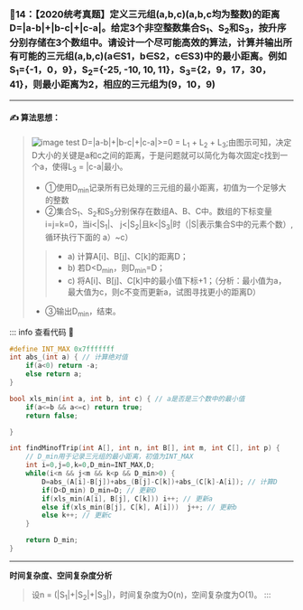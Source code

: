 ### :page_with_curl:14：【2020统考真题】定义三元组(a,b,c)(a,b,c均为整数)的距离D=|a-b|+|b-c|+|c-a|。给定3个非空整数集合S<sub>1</sub>、S<sub>2</sub>和S<sub>3</sub>，按升序分别存储在3个数组中。请设计一个尽可能高效的算法，计算并输出所有可能的三元组(a,b,c)(a∈S1，b∈S2，c∈S3)中的最小距离。例如S<sub>1</sub>={-1，0，9}，S<sub>2</sub>={-25, -10, 10, 11}，S<sub>3</sub>={2，9，17，30，41}，则最小距离为2，相应的三元组为(9，10，9)
---

#### :writing_hand: 算法思想：
>   ![image test](/img/01-14.png) D=|a-b|+|b-c|+|c-a|>=0 = L<sub>1</sub> + L<sub>2</sub> + L<sub>3</sub>;由图示可知，决定D大小的关键是a和c之间的距离，于是问题就可以简化为每次固定c找到一个a，使得L<sub>3</sub> = |c-a|最小。
> - ①使用D<sub>min</sub>记录所有已处理的三元组的最小距离，初值为一个足够大的整数
> - ②集合S<sub>1</sub>、S<sub>2</sub>和S<sub>3</sub>分别保存在数组A、B、C中。数组的下标变量i=j=k=0，当i<|S<sub>1</sub>|、
j<|S<sub>2</sub>|且k<|S<sub>3</sub>|时（|S|表示集合S中的元素个数）, 循环执行下面的 a）~c）
> > - a) 计算A[i]、B[j]、C[k]的距离D；
> > - b) 若D<D<sub>min</sub>，则D<sub>min</sub>=D；
> > - c) 将A[i]、B[j]、C[k]中的最小值下标+1；（分析：最小值为a，最大值为c，则c不变而更新a，试图寻找更小的距离D）
> - ③输出D<sub>min</sub>，结束。

::: info  查看代码 :cup_with_straw:
```C 
#define INT_MAX 0x7fffffff
int abs_(int a) { // 计算绝对值
    if(a<0) return -a;
    else return a;
}

bool xls_min(int a, int b, int c) { // a是否是三个数中的最小值
    if(a<=b && a<=c) return true;
    return false;

}

int findMinofTrip(int A[], int n, int B[], int m, int C[], int p) {
    // D_min用于记录三元组的最小距离，初值为INT_MAX
    int i=0,j=0,k=0,D_min=INT_MAX,D;
    while(i<n && j<m && k<p && D_min>0) {
        D=abs_(A[i]-B[j])+abs_(B[j]-C[k])+abs_(C[k]-A[i]); // 计算D
        if(D<D_min) D_min=D; // 更新D
        if(xls_min(A[i], B[j], C[k])) i++; // 更新a
        else if(xls_min(B[j], C[k], A[i]))  j++; // 更新b
        else k++; // 更新c
    }

    return D_min;
}
```
---
**时间复杂度、空间复杂度分析**
> 设n = (|S<sub>1</sub>|+|S<sub>2</sub>|+|S<sub>3</sub>|)，时间复杂度为O(n)，空间复杂度为O(1)。
:::

